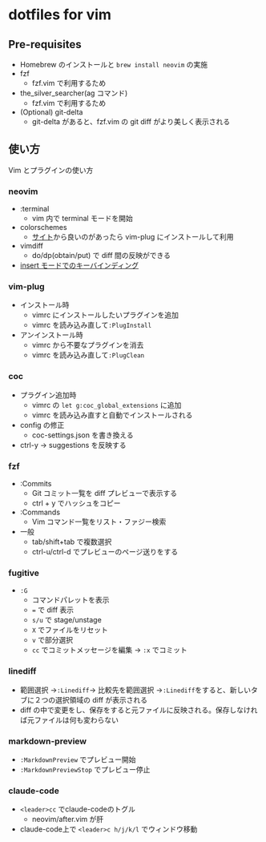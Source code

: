 # dotfiles for vim

## Pre-requisites

- Homebrew のインストールと `brew install neovim` の実施
- fzf
  - fzf.vim で利用するため
- the_silver_searcher(ag コマンド)
  - fzf.vim で利用するため
- (Optional) git-delta
  - git-delta があると、fzf.vim の git diff がより美しく表示される

## 使い方

Vim とプラグインの使い方

### neovim

- :terminal
  - vim 内で terminal モードを開始
- colorschemes
  - [サイト](https://vimcolorschemes.com/)から良いのがあったら vim-plug にインストールして利用
- vimdiff
  - do/dp(obtain/put) で diff 間の反映ができる
- [insert モードでのキーバインディング](https://qiita.com/34ro/items/6163f595785ae99a632a)

### vim-plug

- インストール時
  - vimrc にインストールしたいプラグインを追加
  - vimrc を読み込み直して`:PlugInstall`
- アンインストール時
  - vimrc から不要なプラグインを消去
  - vimrc を読み込み直して`:PlugClean`

### coc

- プラグイン追加時
  - vimrc の `let g:coc_global_extensions` に追加
  - vimrc を読み込み直すと自動でインストールされる
- config の修正
  - coc-settings.json を書き換える
- ctrl-y → suggestions を反映する

### fzf

- :Commits
  - Git コミット一覧を diff プレビューで表示する
  - ctrl + y でハッシュをコピー
- :Commands
  - Vim コマンド一覧をリスト・ファジー検索
- 一般
  - tab/shift+tab で複数選択
  - ctrl-u/ctrl-d でプレビューのページ送りをする

### fugitive

- `:G`
  - コマンドパレットを表示
  - `=` で diff 表示
  - `s/u` で stage/unstage
  - `X` でファイルをリセット
  - `v` で部分選択
  - `cc` でコミットメッセージを編集 -> `:x` でコミット

### linediff

- 範囲選択 →`:Linediff`→ 比較先を範囲選択 →`:Linediff`をすると、新しいタブに２つの選択領域の diff が表示される
- diff の中で変更をし、保存をすると元ファイルに反映される。保存しなければ元ファイルは何も変わらない

### markdown-preview

- `:MarkdownPreview` でプレビュー開始
- `:MarkdownPreviewStop` でプレビュー停止

### claude-code

- `<leader>cc` でclaude-codeのトグル
  - neovim/after.vim が肝
- claude-code上で `<leader>c h/j/k/l` でウィンドウ移動
